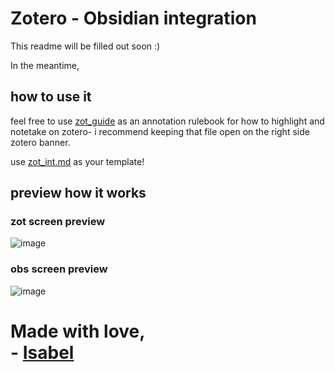 # Zotero - Obsidian integration
This readme will be filled out soon :)

In the meantime,
## how to use it
feel free to use [zot_guide](zot_guide) as an annotation rulebook for how to highlight and notetake on zotero- i recommend keeping that file open on the right side zotero banner.

use [zot_int.md](zot_int.md) as your template!

## preview how it works
### zot screen preview
![image](https://github.com/user-attachments/assets/49123fab-07fa-46a2-afd4-d70164182a31)
### obs screen preview
![image](https://github.com/user-attachments/assets/553990dd-6185-4600-94cb-8782f11f910e)

# Made with love, <br>   -  [Isabel](https://isabeldrummond.ca)
